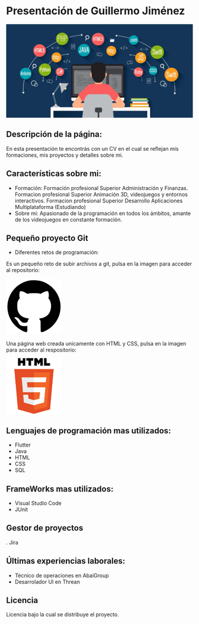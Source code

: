 # Presentación de Guillermo Jiménez
![Imagen de Portada](imagenes/presentacion.jpg)

## Descripción de la página:
En esta presentación te encontrás con un CV en el cual se reflejan mis formaciones, mis proyectos y detalles sobre mi.

## Características sobre mi:
- Formación: Formación profesional Superior Administración y Finanzas.
             Formacion profesional Superior Animación 3D, videojuegos y entornos interactivos.
             Formacion profesional Superior Desarrollo Aplicaciones Multiplataforma (Estudiando)
- Sobre mi: Apasionado de la programación en todos los ámbitos, amante de los videojuegos en constante formación.

## Pequeño proyecto Git
- Diferentes retos de programación:

<p>Es un pequeño reto de subir archivos a git, pulsa en la imagen para acceder al repositorio:</p>
<a href="https://github.com/GuillermoMJN/retogit">
    <img src="imagenes/gitHubImage.png" alt="RetoGit" witdh="150px" height="150px">
</a>

<p>Una página web creada unicamente con HTML y CSS, pulsa en la imagen para acceder al respositorio:</p>
<a href="https://github.com/GuillermoMJN/webRestaurante">
    <img src="imagenes/imagen_git.png" alt="RetoGit" witdh="150px" height="150px">
</a>

## Lenguajes de programación mas utilizados:
- Flutter
- Java
- HTML
- CSS
- SQL                           

## FrameWorks mas utilizados:
- Visual Studio Code
- JUnit

## Gestor de proyectos
. Jira

## Últimas experiencias laborales:
- Técnico de operaciones en AbaiGroup
- Desarrolador UI en Threan

## Licencia 
Licencia bajo la cual se distribuye el proyecto. 
